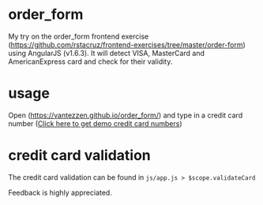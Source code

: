 # order_form
My try on the order_form frontend exercise (https://github.com/rstacruz/frontend-exercises/tree/master/order-form) using AngularJS (v1.6.3). It will detect VISA, MasterCard and AmericanExpress card and check for their validity.

# usage
Open (https://vantezzen.github.io/order_form/) and type in a credit card number ([Click here to get demo credit card numbers](https://www.paypalobjects.com/en_AU/vhelp/paypalmanager_help/credit_card_numbers.htm))

# credit card validation
The credit card validation can be found in ```js/app.js > $scope.validateCard```

Feedback is highly appreciated.
